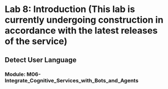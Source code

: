 # Lab 8: Introduction (This lab is currently undergoing construction in accordance with the latest releases of the service)

## Detect User Language

### Module: M06-Integrate_Cognitive_Services_with_Bots_and_Agents
